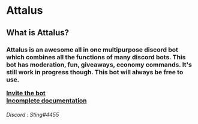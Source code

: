 # Attalus
<h2>What is Attalus?</h2>
<h3>Attalus is an awesome all in one multipurpose discord bot which combines all the functions of many discord bots. This bot has moderation, fun, giveaways, economy commands. It's still work in progress though. This bot will always be free to use.</p>
<a href="https://discord.com/oauth2/authorize?client_id=744760314599309315&permissions=8&redirect_uri=https%3A%2F%2Fxsting7.gitbook.io%2Fattalus%2Ffaq&response_type=code&scope=identify%20bot">Invite the bot</a>
<br>
<a href="https://xsting7.gitbook.io/attalus">Incomplete documentation</a>
<h6>Discord : Sting#4455</h6
